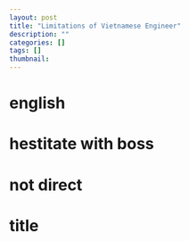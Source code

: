 ```yaml
---
layout: post
title: "Limitations of Vietnamese Engineer"
description: ""
categories: []
tags: []
thumbnail:
---
```


# english

# hestitate with boss

# not direct

# title
